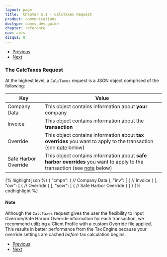 ```yaml
---
layout: page
title:  Chapter 5.1 - CalcTaxes Request
product: communications
doctype: comms_dev_guide
chapter: reference
nav: apis
disqus: 0
---
```


<ul class="pager">
  <li class="previous"><a href="/communications/dev-guide/reference/"><i class="glyphicon glyphicon-chevron-left"></i>Previous</a></li>
  <li class="next"><a href="/communications/dev-guide/reference/company-data/">Next<i class="glyphicon glyphicon-chevron-right"></i></a></li>
</ul>

<h3>The CalcTaxes Request</h3>

At the highest level, a <code>CalcTaxes</code> request is a JSON object comprised of the following:

<div class="mobile-table">
  <table class="styled-table">
    <thead>
      <tr>
        <th>Key</th>
        <th>Value</th>
      </tr>
    </thead>
    <tbody>
      <tr>
        <td>Company Data</td>
        <td>This object contains information about <b>your</b> company</td>
      </tr>
      <tr>
        <td>Invoice</td>
        <td>This object contains information about the <b>transaction</b></td>
      </tr>
      <tr>
      <td>Override</td>
      <td>This object contains information about <b>tax overrides</b> you want to apply to the transaction (see <a href="#note">note</a> below)</td>
      </tr>
      <tr>
      <td>Safe Harbor Override</td>
      <td>This object contains information about <b>safe harbor overrides</b> you want to apply to the transaction (see <a href="#note">note</a> below)</td>
      </tr>
    </tbody>
  </table>
<div>

{% highlight json %}
{
  "cmpn": {
      // Company Data 
  },
  "inv": [
    {
      // Invoice
    }
  ],
  "ovr": [
    {
      // Override
    }
  ],
  "sovr": [
    {
     // Safe Harbor Override
    }
  ]
}
{% endhighlight %}

<h4 id="note">Note</h4>
Although the <code>CalcTaxes</code> request gives the user the flexibility to input Override/Safe Harbor Override information for each transaction, we recommend utilizing a Client Profile with a custom Override file applied. This results in better performance from the Tax Engine because your override settings are cached <i>before</i> tax calculation begins.

<ul class="pager">
  <li class="previous"><a href="/communications/dev-guide/reference/"><i class="glyphicon glyphicon-chevron-left"></i>Previous</a></li>
  <li class="next"><a href="/communications/dev-guide/reference/company-data/">Next<i class="glyphicon glyphicon-chevron-right"></i></a></li>
</ul>